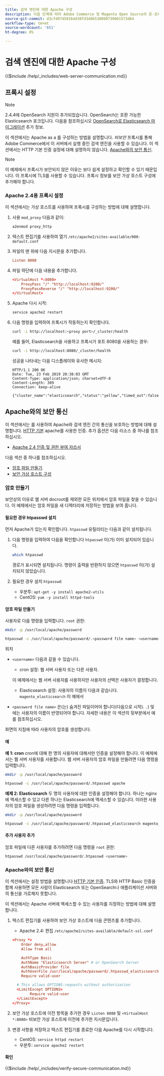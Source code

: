 ```yaml
---
title: 검색 엔진에 대한 Apache 구성
description: 다음 단계에 따라 Adobe Commerce 및 Magento Open Source의 온-프레미스 설치를 위한 Apache 웹 서버를 사용하여 검색 엔진을 구성합니다.
source-git-commit: d3cfd97450164d38fd340b538099739601573d64
workflow-type: tm+mt
source-wordcount: '651'
ht-degree: 0%

---
```



# 검색 엔진에 대한 Apache 구성

{{$include /help/_includes/web-server-communication.md}}

## 프록시 설정

>[!NOTE]
>
>2.4.4에 OpenSearch 지원이 추가되었습니다. OpenSearch는 호환 가능한 Elasticsearch 포크입니다. 다음을 참조하십시오 [OpenSearch로 Elasticsearch 마이그레이션](../../../upgrade/prepare/opensearch-migration.md) 추가 정보.

이 섹션에서는 Apache as a 를 구성하는 방법을 설명합니다. *비보안* 프록시를 통해 Adobe Commerce에서 이 서버에서 실행 중인 검색 엔진을 사용할 수 있습니다. 이 섹션에서는 HTTP 기본 인증 설정에 대해 설명하지 않습니다. [Apache와의 보안 통신](#secure-communication-with-apache).

>[!NOTE]
>
>이 예제에서 프록시가 보안되지 않은 이유는 보다 쉽게 설정하고 확인할 수 있기 때문입니다. 이 프록시에 TLS를 사용할 수 있습니다. 프록시 정보를 보안 가상 호스트 구성에 추가해야 합니다.

### Apache 2.4용 프록시 설정

이 섹션에서는 가상 호스트를 사용하여 프록시를 구성하는 방법에 대해 설명합니다.

1. 사용 `mod_proxy` 다음과 같이:

   ```bash
   a2enmod proxy_http
   ```

1. 텍스트 편집기를 사용하여 열기 `/etc/apache2/sites-available/000-default.conf`
1. 파일의 맨 위에 다음 지시문을 추가합니다.

   ```conf
   Listen 8080
   ```

1. 파일 하단에 다음 내용을 추가합니다.

   ```conf
   <VirtualHost *:8080>
       ProxyPass "/" "http://localhost:9200/"
       ProxyPassReverse "/" "http://localhost:9200/"
   </VirtualHost>
   ```

1. Apache 다시 시작:

   ```bash
   service apache2 restart
   ```

1. 다음 명령을 입력하여 프록시가 작동하는지 확인합니다.

   ```bash
   curl -i http://localhost:<proxy port>/_cluster/health
   ```

   예를 들어, Elasticsearch을 사용하고 프록시가 포트 8080을 사용하는 경우:

   ```bash
   curl -i http://localhost:8080/_cluster/health
   ```

   성공을 나타내는 다음 디스플레이와 유사한 메시지:

   ```terminal
   HTTP/1.1 200 OK
   Date: Tue, 23 Feb 2019 20:38:03 GMT
   Content-Type: application/json; charset=UTF-8
   Content-Length: 389
   Connection: keep-alive
   
   {"cluster_name":"elasticsearch","status":"yellow","timed_out":false,"number_of_nodes":1,"number_of_data_nodes":1,"active_primary_shards":5,"active_shards":5,"relocating_shards":0,"initializing_shards":0,"unassigned_shards":5,"delayed_unassigned_shards":0,"number_of_pending_tasks":0,"number_of_in_flight_fetch":0,"task_max_waiting_in_queue_millis":0,"active_shards_percent_as_number":50.0}
   ```

## Apache와의 보안 통신

이 섹션에서는 를 사용하여 Apache와 검색 엔진 간의 통신을 보호하는 방법에 대해 설명합니다. [HTTP 기본](https://datatracker.ietf.org/doc/html/rfc2617) apache를 사용한 인증. 추가 옵션은 다음 리소스 중 하나를 참조하십시오.

* [Apache 2.4 인증 및 권한 부여 자습서](https://httpd.apache.org/docs/2.4/howto/auth.html)

다음 섹션 중 하나를 참조하십시오.

* [암호 파일 만들기](#create-a-password)
* [보안 가상 호스트 구성](#secure-communication-with-apache)

### 암호 만들기

보안상의 이유로 웹 서버 docroot를 제외한 모든 위치에서 암호 파일을 찾을 수 있습니다. 이 예제에서는 암호 파일을 새 디렉터리에 저장하는 방법을 보여 줍니다.

#### 필요한 경우 htpasswd 설치

먼저 Apache가 있는지 확인합니다. `htpasswd` 유틸리티는 다음과 같이 설치됩니다.

1. 다음 명령을 입력하여 다음을 확인합니다 `htpasswd` 이(가) 이미 설치되어 있습니다.

   ```bash
   which htpasswd
   ```

   경로가 표시되면 설치됩니다. 명령이 출력을 반환하지 않으면 `htpasswd` 이(가) 설치되지 않았습니다.

1. 필요한 경우 설치 `htpasswd`:

   * 우분투: `apt-get -y install apache2-utils`
   * CentOS: `yum -y install httpd-tools`

#### 암호 파일 만들기

사용자로 다음 명령을 입력합니다. `root` 권한:

```bash
mkdir -p /usr/local/apache/password
```

```bash
htpasswd -c /usr/local/apache/password/.<password file name> <username>
```

위치

* `<username>` 다음과 같을 수 있습니다.

   * cron 설정: 웹 서버 사용자 또는 다른 사용자.

   이 예제에서는 웹 서버 사용자를 사용하지만 사용자의 선택은 사용자가 결정합니다.

   * Elasticsearch 설정: 사용자의 이름이 다음과 같습니다. `magento_elasticsearch` 이 예에서


* `<password file name>` 은(는) 숨겨진 파일이어야 합니다(다음으로 시작). `.`) 및 에는 사용자의 이름이 반영되어야 합니다. 자세한 내용은 이 섹션의 뒷부분에서 예를 참조하십시오.

화면의 지침에 따라 사용자의 암호를 생성합니다.

#### 예

**예 1: cron**
cron에 대해 한 명의 사용자에 대해서만 인증을 설정해야 합니다. 이 예제에서는 웹 서버 사용자를 사용합니다. 웹 서버 사용자의 암호 파일을 만들려면 다음 명령을 입력합니다.

```bash
mkdir -p /usr/local/apache/password
```

```bash
htpasswd -c /usr/local/apache/password/.htpasswd apache
```

**예제 2: Elasticsearch**
두 명의 사용자에 대한 인증을 설정해야 합니다. 하나는 nginx에 액세스할 수 있고 다른 하나는 Elasticsearch에 액세스할 수 있습니다. 이러한 사용자의 암호 파일을 생성하려면 다음 명령을 입력합니다.

```bash
mkdir -p /usr/local/apache/password
```

```bash
htpasswd -c /usr/local/apache/password/.htpasswd_elasticsearch magento_elasticsearch
```

#### 추가 사용자 추가

암호 파일에 다른 사용자를 추가하려면 다음 명령을 `root` 권한:

```bash
htpasswd /usr/local/apache/password/.htpasswd <username>
```

### Apache와의 보안 통신

이 섹션에서는 설정 방법을 설명합니다 [HTTP 기본 인증](https://httpd.apache.org/docs/2.2/howto/auth.html). TLS와 HTTP Basic 인증을 함께 사용하면 모든 사람이 Elasticsearch 또는 OpenSearch나 애플리케이션 서버와의 통신을 가로채지 못합니다.

이 섹션에서는 Apache 서버에 액세스할 수 있는 사용자를 지정하는 방법에 대해 설명합니다.

1. 텍스트 편집기를 사용하여 보안 가상 호스트에 다음 콘텐츠를 추가합니다.

   * Apache 2.4: 편집 `/etc/apache2/sites-available/default-ssl.conf`

   ```conf
   <Proxy *>
       Order deny,allow
       Allow from all
   
       AuthType Basic
       AuthName "Elasticsearch Server" # or OpenSearch Server
       AuthBasicProvider file
       AuthUserFile /usr/local/apache/password/.htpasswd_elasticsearch
       Require valid-user
   
     # This allows OPTIONS-requests without authorization
     <LimitExcept OPTIONS>
           Require valid-user
     </LimitExcept>
   </Proxy>
   ```

1. 보안 가상 호스트에 이전 항목을 추가한 경우 `Listen 8080` 및 `<VirtualHost *:8080>` 비보안 가상 호스트에 이전에 추가한 지시문입니다.

1. 변경 사항을 저장하고 텍스트 편집기를 종료한 다음 Apache를 다시 시작합니다.

   * CentOS: `service httpd restart`
   * 우분투: `service apache2 restart`

#### 확인

{{$include /help/_includes/verify-secure-communication.md}}
